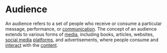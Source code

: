 # Audience

An audience refers to a set of people who receive or consume a particular message, performance, or [communication](/docs/glossary/communciation). The concept of an audience extends to various forms of [media](/docs/glossary/media), including books, articles, websites, [social media](/docs/glossary/social-media) [platforms](/docs/glossary/platform), and advertisements, where people consume and [interact](/docs/glossary/interact) with the [content](/docs/glossary/content).